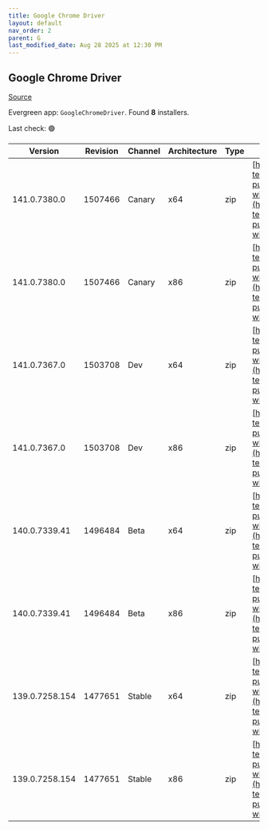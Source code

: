 ```yaml
---
title: Google Chrome Driver
layout: default
nav_order: 2
parent: G
last_modified_date: Aug 28 2025 at 12:30 PM
---
```


## Google Chrome Driver

[Source](https://googlechromelabs.github.io/chrome-for-testing/)

Evergreen app: `GoogleChromeDriver`. Found **8** installers.

Last check: 🟢

| Version        | Revision | Channel | Architecture | Type | URI                                                                                                                                                                                                          |
| -------------- | -------- | ------- | ------------ | ---- | ------------------------------------------------------------------------------------------------------------------------------------------------------------------------------------------------------------ |
| 141.0.7380.0   | 1507466  | Canary  | x64          | zip  | [https://storage.googleapis.com/chrome-for-testing-public/141.0.7380.0/win64/chromedriver-win64.zip](https://storage.googleapis.com/chrome-for-testing-public/141.0.7380.0/win64/chromedriver-win64.zip)     |
| 141.0.7380.0   | 1507466  | Canary  | x86          | zip  | [https://storage.googleapis.com/chrome-for-testing-public/141.0.7380.0/win32/chromedriver-win32.zip](https://storage.googleapis.com/chrome-for-testing-public/141.0.7380.0/win32/chromedriver-win32.zip)     |
| 141.0.7367.0   | 1503708  | Dev     | x64          | zip  | [https://storage.googleapis.com/chrome-for-testing-public/141.0.7367.0/win64/chromedriver-win64.zip](https://storage.googleapis.com/chrome-for-testing-public/141.0.7367.0/win64/chromedriver-win64.zip)     |
| 141.0.7367.0   | 1503708  | Dev     | x86          | zip  | [https://storage.googleapis.com/chrome-for-testing-public/141.0.7367.0/win32/chromedriver-win32.zip](https://storage.googleapis.com/chrome-for-testing-public/141.0.7367.0/win32/chromedriver-win32.zip)     |
| 140.0.7339.41  | 1496484  | Beta    | x64          | zip  | [https://storage.googleapis.com/chrome-for-testing-public/140.0.7339.41/win64/chromedriver-win64.zip](https://storage.googleapis.com/chrome-for-testing-public/140.0.7339.41/win64/chromedriver-win64.zip)   |
| 140.0.7339.41  | 1496484  | Beta    | x86          | zip  | [https://storage.googleapis.com/chrome-for-testing-public/140.0.7339.41/win32/chromedriver-win32.zip](https://storage.googleapis.com/chrome-for-testing-public/140.0.7339.41/win32/chromedriver-win32.zip)   |
| 139.0.7258.154 | 1477651  | Stable  | x64          | zip  | [https://storage.googleapis.com/chrome-for-testing-public/139.0.7258.154/win64/chromedriver-win64.zip](https://storage.googleapis.com/chrome-for-testing-public/139.0.7258.154/win64/chromedriver-win64.zip) |
| 139.0.7258.154 | 1477651  | Stable  | x86          | zip  | [https://storage.googleapis.com/chrome-for-testing-public/139.0.7258.154/win32/chromedriver-win32.zip](https://storage.googleapis.com/chrome-for-testing-public/139.0.7258.154/win32/chromedriver-win32.zip) |
